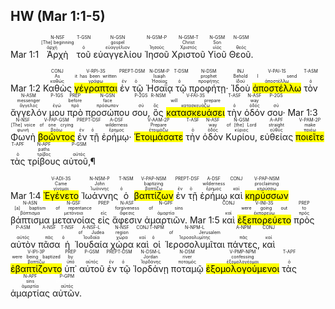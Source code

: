 ## HW (Mar 1:1-5)
<rt>Mar 1:1</rt> <RUBY><ruby><ruby>Ἀρχὴ<rt>ἀρχή</rt></ruby><rt>[The] beginning</rt></ruby><rt>N-NSF</rt></RUBY> <RUBY><ruby><ruby>τοῦ<rt>ὁ</rt></ruby><rt><font color='white'>of the</font></rt></ruby><rt>T-GSN</rt></RUBY> <RUBY><ruby><ruby>εὐαγγελίου<rt>εὐαγγέλιον</rt></ruby><rt>gospel</rt></ruby><rt>N-GSN</rt></RUBY> <RUBY><ruby><ruby>Ἰησοῦ<rt>Ἰησοῦς</rt></ruby><rt><font color='white'>of Jesus</font></rt></ruby><rt>N-GSM-P</rt></RUBY> <RUBY><ruby><ruby>Χριστοῦ<rt>Χριστός</rt></ruby><rt>Christ</rt></ruby><rt>N-GSM-T</rt></RUBY> <RUBY><ruby><ruby>Υἱοῦ<rt>υἱός</rt></ruby><rt>Son</rt></ruby><rt>N-GSM</rt></RUBY> <RUBY><ruby><ruby>Θεοῦ.<rt>θεός</rt></ruby><rt><font color='white'>of God</font></rt></ruby><rt>N-GSM</rt></RUBY></br></br> <rt>Mar 1:2</rt> <RUBY><ruby><ruby>Καθὼς<rt>καθώς</rt></ruby><rt>As</rt></ruby><rt>CONJ</rt></RUBY> <RUBY><ruby><ruby><mark class='verb'>γέγραπται</mark><rt>γράφω</rt></ruby><rt>it has been written</rt></ruby><rt>V-RPI-3S</rt></RUBY> <RUBY><ruby><ruby>ἐν<rt>ἐν</rt></ruby><rt><font color='white'>in</font></rt></ruby><rt>PREP</rt></RUBY> <RUBY><ruby><ruby>τῷ<rt>ὁ</rt></ruby><rt><font color='white'>-</font></rt></ruby><rt>T-DSM</rt></RUBY> <RUBY><ruby><ruby>Ἠσαΐᾳ<rt>Ἡσαΐας</rt></ruby><rt>Isaiah</rt></ruby><rt>N-DSM-P</rt></RUBY> <RUBY><ruby><ruby>τῷ<rt>ὁ</rt></ruby><rt><font color='white'>the</font></rt></ruby><rt>T-DSM</rt></RUBY> <RUBY><ruby><ruby>προφήτῃ·<rt>προφήτης</rt></ruby><rt>prophet</rt></ruby><rt>N-DSM</rt></RUBY> <RUBY><ruby><ruby>Ἰδοὺ<rt>ἰδού</rt></ruby><rt>Behold</rt></ruby><rt>INJ</rt></RUBY> <RUBY><ruby><ruby><mark class='verb'>ἀποστέλλω</mark><rt>ἀποστέλλω</rt></ruby><rt>I send</rt></ruby><rt>V-PAI-1S</rt></RUBY> <RUBY><ruby><ruby>τὸν<rt>ὁ</rt></ruby><rt><font color='white'>the</font></rt></ruby><rt>T-ASM</rt></RUBY> <RUBY><ruby><ruby>ἄγγελόν<rt>ἄγγελος</rt></ruby><rt>messenger</rt></ruby><rt>N-ASM</rt></RUBY> <RUBY><ruby><ruby>μου<rt>ἐγώ</rt></ruby><rt><font color='white'>of Me</font></rt></ruby><rt>P-1GS</rt></RUBY> <RUBY><ruby><ruby>πρὸ<rt>πρό</rt></ruby><rt>before</rt></ruby><rt>PREP</rt></RUBY> <RUBY><ruby><ruby>προσώπου<rt>πρόσωπον</rt></ruby><rt>face</rt></ruby><rt>N-GSN</rt></RUBY> <RUBY><ruby><ruby>σου,<rt>σύ</rt></ruby><rt><font color='white'>of You</font></rt></ruby><rt>P-2GS</rt></RUBY> <RUBY><ruby><ruby>ὃς<rt>ὅς</rt></ruby><rt><font color='white'>who</font></rt></ruby><rt>R-NSM</rt></RUBY> <RUBY><ruby><ruby><mark class='verb'>κατασκευάσει</mark><rt>κατασκευάζω</rt></ruby><rt>will prepare</rt></ruby><rt>V-FAI-3S</rt></RUBY> <RUBY><ruby><ruby>τὴν<rt>ὁ</rt></ruby><rt><font color='white'>the</font></rt></ruby><rt>T-ASF</rt></RUBY> <RUBY><ruby><ruby>ὁδόν<rt>ὁδός</rt></ruby><rt>way</rt></ruby><rt>N-ASF</rt></RUBY> <RUBY><ruby><ruby>σου·<rt>σύ</rt></ruby><rt><font color='white'>of You</font></rt></ruby><rt>P-2GS</rt></RUBY> <rt>Mar 1:3</rt> <RUBY><ruby><ruby>Φωνὴ<rt>φωνή</rt></ruby><rt>[The] voice</rt></ruby><rt>N-NSF</rt></RUBY> <RUBY><ruby><ruby><mark class='ptc'>βοῶντος</mark><rt>βοάω</rt></ruby><rt>of one crying</rt></ruby><rt>V-PAP-GSM</rt></RUBY> <RUBY><ruby><ruby>ἐν<rt>ἐν</rt></ruby><rt><font color='white'>in</font></rt></ruby><rt>PREP</rt></RUBY> <RUBY><ruby><ruby>τῇ<rt>ὁ</rt></ruby><rt><font color='white'>the</font></rt></ruby><rt>T-DSF</rt></RUBY> <RUBY><ruby><ruby>ἐρήμῳ·<rt>ἔρημος</rt></ruby><rt>wilderness</rt></ruby><rt>A-DSF</rt></RUBY> <RUBY><ruby><ruby><mark class='verb'>Ἑτοιμάσατε</mark><rt>ἑτοιμάζω</rt></ruby><rt>Prepare</rt></ruby><rt>V-AAM-2P</rt></RUBY> <RUBY><ruby><ruby>τὴν<rt>ὁ</rt></ruby><rt><font color='white'>the</font></rt></ruby><rt>T-ASF</rt></RUBY> <RUBY><ruby><ruby>ὁδὸν<rt>ὁδός</rt></ruby><rt>way</rt></ruby><rt>N-ASF</rt></RUBY> <RUBY><ruby><ruby>Κυρίου,<rt>κύριος</rt></ruby><rt>of [the] Lord</rt></ruby><rt>N-GSM</rt></RUBY> <RUBY><ruby><ruby>εὐθείας<rt>εὐθύς</rt></ruby><rt>straight</rt></ruby><rt>A-APF</rt></RUBY> <RUBY><ruby><ruby><mark class='verb'>ποιεῖτε</mark><rt>ποιέω</rt></ruby><rt>make</rt></ruby><rt>V-PAM-2P</rt></RUBY> <RUBY><ruby><ruby>τὰς<rt>ὁ</rt></ruby><rt><font color='white'>the</font></rt></ruby><rt>T-APF</rt></RUBY> <RUBY><ruby><ruby>τρίβους<rt>τρίβος</rt></ruby><rt>paths</rt></ruby><rt>N-APF</rt></RUBY> <RUBY><ruby><ruby>αὐτοῦ,¶<rt>αὐτός</rt></ruby><rt><font color='white'>of Him</font></rt></ruby><rt>P-GSM</rt></RUBY></br></br> <rt>Mar 1:4</rt> <RUBY><ruby><ruby><mark class='verb'>Ἐγένετο</mark><rt>γίνομαι</rt></ruby><rt>Came</rt></ruby><rt>V-ADI-3S</rt></RUBY> <RUBY><ruby><ruby>Ἰωάννης<rt>Ἰωάννης</rt></ruby><rt>John</rt></ruby><rt>N-NSM-P</rt></RUBY> <RUBY><ruby><ruby>ὁ<rt>ὁ</rt></ruby><rt><font color='white'>-</font></rt></ruby><rt>T-NSM</rt></RUBY> <RUBY><ruby><ruby><mark class='ptc'>βαπτίζων</mark><rt>βαπτίζω</rt></ruby><rt>baptizing</rt></ruby><rt>V-PAP-NSM</rt></RUBY> <RUBY><ruby><ruby>ἐν<rt>ἐν</rt></ruby><rt><font color='white'>in</font></rt></ruby><rt>PREP</rt></RUBY> <RUBY><ruby><ruby>τῇ<rt>ὁ</rt></ruby><rt><font color='white'>the</font></rt></ruby><rt>T-DSF</rt></RUBY> <RUBY><ruby><ruby>ἐρήμῳ<rt>ἔρημος</rt></ruby><rt>wilderness</rt></ruby><rt>A-DSF</rt></RUBY> <RUBY><ruby><ruby>καὶ<rt>καί</rt></ruby><rt><font color='white'>and</font></rt></ruby><rt>CONJ</rt></RUBY> <RUBY><ruby><ruby><mark class='ptc'>κηρύσσων</mark><rt>κηρύσσω</rt></ruby><rt>proclaiming</rt></ruby><rt>V-PAP-NSM</rt></RUBY> <RUBY><ruby><ruby>βάπτισμα<rt>βάπτισμα</rt></ruby><rt>[a] baptism</rt></ruby><rt>N-ASN</rt></RUBY> <RUBY><ruby><ruby>μετανοίας<rt>μετάνοια</rt></ruby><rt>of repentance</rt></ruby><rt>N-GSF</rt></RUBY> <RUBY><ruby><ruby>εἰς<rt>εἰς</rt></ruby><rt><font color='white'>for</font></rt></ruby><rt>PREP</rt></RUBY> <RUBY><ruby><ruby>ἄφεσιν<rt>ἄφεσις</rt></ruby><rt>forgiveness</rt></ruby><rt>N-ASF</rt></RUBY> <RUBY><ruby><ruby>ἁμαρτιῶν.<rt>ἁμαρτία</rt></ruby><rt>of sins</rt></ruby><rt>N-GPF</rt></RUBY> <rt>Mar 1:5</rt> <RUBY><ruby><ruby>καὶ<rt>καί</rt></ruby><rt><font color='white'>And</font></rt></ruby><rt>CONJ</rt></RUBY> <RUBY><ruby><ruby><mark class='verb'>ἐξεπορεύετο</mark><rt>ἐκπορεύω</rt></ruby><rt>were going out</rt></ruby><rt>V-INI-3S</rt></RUBY> <RUBY><ruby><ruby>πρὸς<rt>πρός</rt></ruby><rt>to</rt></ruby><rt>PREP</rt></RUBY> <RUBY><ruby><ruby>αὐτὸν<rt>αὐτός</rt></ruby><rt><font color='white'>him</font></rt></ruby><rt>P-ASM</rt></RUBY> <RUBY><ruby><ruby>πᾶσα<rt>πᾶς</rt></ruby><rt><font color='white'>all</font></rt></ruby><rt>A-NSF</rt></RUBY> <RUBY><ruby><ruby>ἡ<rt>ὁ</rt></ruby><rt><font color='white'>the</font></rt></ruby><rt>T-NSF</rt></RUBY> <RUBY><ruby><ruby>Ἰουδαία<rt>Ἰουδαία</rt></ruby><rt>of Judea</rt></ruby><rt>A-NSF-L</rt></RUBY> <RUBY><ruby><ruby>χώρα<rt>χώρα</rt></ruby><rt>region</rt></ruby><rt>N-NSF</rt></RUBY> <RUBY><ruby><ruby>καὶ<rt>καί</rt></ruby><rt><font color='white'>and</font></rt></ruby><rt>CONJ</rt></RUBY> <RUBY><ruby><ruby>οἱ<rt>ὁ</rt></ruby><rt><font color='white'>-</font></rt></ruby><rt>T-NPM</rt></RUBY> <RUBY><ruby><ruby>Ἱεροσολυμῖται<rt>Ἱεροσολυμίτης</rt></ruby><rt>of Jerusalem</rt></ruby><rt>N-NPM-L</rt></RUBY> <RUBY><ruby><ruby>πάντες,<rt>πᾶς</rt></ruby><rt><font color='white'>all</font></rt></ruby><rt>A-NPM</rt></RUBY> <RUBY><ruby><ruby>καὶ<rt>καί</rt></ruby><rt><font color='white'>and</font></rt></ruby><rt>CONJ</rt></RUBY> <RUBY><ruby><ruby><mark class='verb'>ἐβαπτίζοντο</mark><rt>βαπτίζω</rt></ruby><rt>were being baptized</rt></ruby><rt>V-IPI-3P</rt></RUBY> <RUBY><ruby><ruby>ὑπ᾽<rt>ὑπό</rt></ruby><rt>by</rt></ruby><rt>PREP</rt></RUBY> <RUBY><ruby><ruby>αὐτοῦ<rt>αὐτός</rt></ruby><rt><font color='white'>him</font></rt></ruby><rt>P-GSM</rt></RUBY> <RUBY><ruby><ruby>ἐν<rt>ἐν</rt></ruby><rt><font color='white'>in</font></rt></ruby><rt>PREP</rt></RUBY> <RUBY><ruby><ruby>τῷ<rt>ὁ</rt></ruby><rt><font color='white'>the</font></rt></ruby><rt>T-DSM</rt></RUBY> <RUBY><ruby><ruby>Ἰορδάνῃ<rt>Ἰορδάνης</rt></ruby><rt>Jordan</rt></ruby><rt>N-DSM-L</rt></RUBY> <RUBY><ruby><ruby>ποταμῷ<rt>ποταμός</rt></ruby><rt>river</rt></ruby><rt>N-DSM</rt></RUBY> <RUBY><ruby><ruby><mark class='ptc'>ἐξομολογούμενοι</mark><rt>ἐξομολογέομαι</rt></ruby><rt>confessing</rt></ruby><rt>V-PMP-NPM</rt></RUBY> <RUBY><ruby><ruby>τὰς<rt>ὁ</rt></ruby><rt><font color='white'>the</font></rt></ruby><rt>T-APF</rt></RUBY> <RUBY><ruby><ruby>ἁμαρτίας<rt>ἁμαρτία</rt></ruby><rt>sins</rt></ruby><rt>N-APF</rt></RUBY> <RUBY><ruby><ruby>αὐτῶν.<rt>αὐτός</rt></ruby><rt><font color='white'>of them</font></rt></ruby><rt>P-GPM</rt></RUBY>



